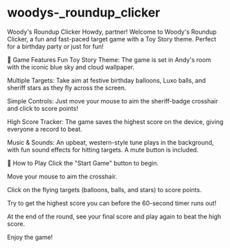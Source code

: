 # woodys-_roundup_clicker
Woody's Roundup Clicker
Howdy, partner! Welcome to Woody's Roundup Clicker, a fun and fast-paced target game with a Toy Story theme. Perfect for a birthday party or just for fun!

🤠 Game Features
Fun Toy Story Theme: The game is set in Andy's room with the iconic blue sky and cloud wallpaper.

Multiple Targets: Take aim at festive birthday balloons, Luxo balls, and sheriff stars as they fly across the screen.

Simple Controls: Just move your mouse to aim the sheriff-badge crosshair and click to score points!

High Score Tracker: The game saves the highest score on the device, giving everyone a record to beat.

Music & Sounds: An upbeat, western-style tune plays in the background, with fun sound effects for hitting targets. A mute button is included.

🎯 How to Play
Click the "Start Game" button to begin.

Move your mouse to aim the crosshair.

Click on the flying targets (balloons, balls, and stars) to score points.

Try to get the highest score you can before the 60-second timer runs out!

At the end of the round, see your final score and play again to beat the high score.

Enjoy the game!
